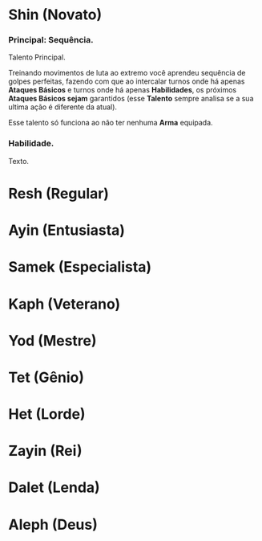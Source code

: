 # Shin (Novato)

### Principal: Sequência.

Talento Principal.

Treinando movimentos de luta ao extremo você aprendeu sequência de golpes perfeitas, fazendo com que ao intercalar turnos onde há apenas **Ataques Básicos** e turnos onde há apenas **Habilidades**, os próximos **Ataques Básicos sejam** garantidos (esse **Talento** sempre analisa se a sua ultima ação é diferente da atual).

Esse talento só funciona ao não ter nenhuma **Arma** equipada.

### Habilidade.

Texto.

# Resh (Regular)

# Ayin (Entusiasta)

# Samek (Especialista)

# Kaph (Veterano)

# Yod (Mestre)

# Tet (Gênio)

# Het (Lorde)

# Zayin (Rei)

# Dalet (Lenda)

# Aleph (Deus)
